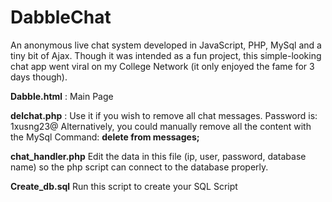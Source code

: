 # DabbleChat
An anonymous live chat system developed in JavaScript, PHP, MySql and a tiny bit of Ajax. Though it was intended as a fun project, this simple-looking chat app went viral on my College Network (it only enjoyed the fame for 3 days
though).

**Dabble.html** : Main Page

**delchat.php** : Use it if you wish to remove all chat messages. Password is: 1xusng23@
Alternatively, you could manually remove all the content with the MySql Command: **delete from messages;**

**chat_handler.php** Edit the data in this file (ip, user, password, database name) so the php script can connect to the database properly.

**Create_db.sql** Run this script to create your SQL Script

